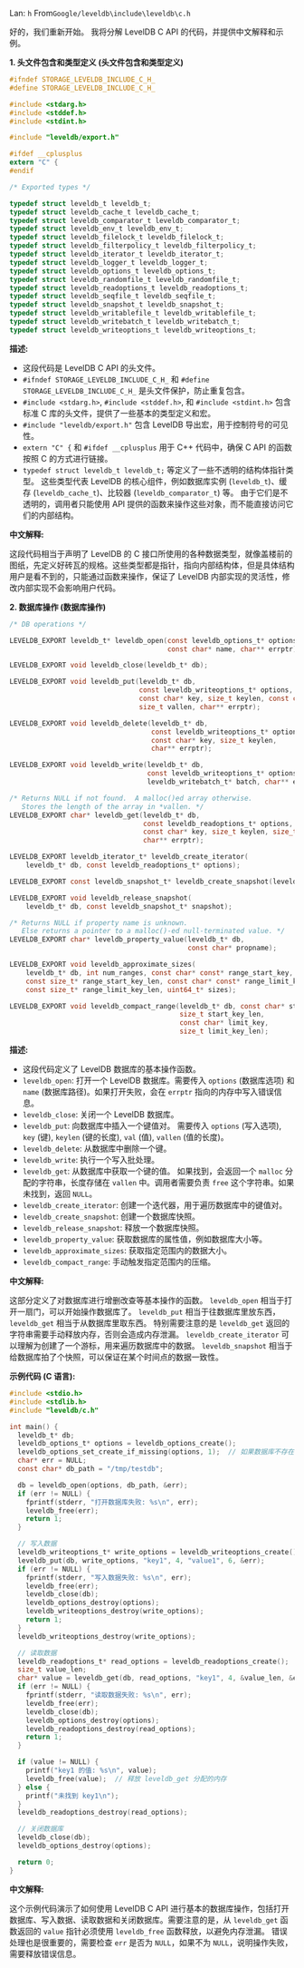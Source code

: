 Lan: `h` From`Google/leveldb\include\leveldb\c.h`

好的，我们重新开始。 我将分解 LevelDB C API 的代码，并提供中文解释和示例。

**1.  头文件包含和类型定义 (头文件包含和类型定义)**

```c
#ifndef STORAGE_LEVELDB_INCLUDE_C_H_
#define STORAGE_LEVELDB_INCLUDE_C_H_

#include <stdarg.h>
#include <stddef.h>
#include <stdint.h>

#include "leveldb/export.h"

#ifdef __cplusplus
extern "C" {
#endif

/* Exported types */

typedef struct leveldb_t leveldb_t;
typedef struct leveldb_cache_t leveldb_cache_t;
typedef struct leveldb_comparator_t leveldb_comparator_t;
typedef struct leveldb_env_t leveldb_env_t;
typedef struct leveldb_filelock_t leveldb_filelock_t;
typedef struct leveldb_filterpolicy_t leveldb_filterpolicy_t;
typedef struct leveldb_iterator_t leveldb_iterator_t;
typedef struct leveldb_logger_t leveldb_logger_t;
typedef struct leveldb_options_t leveldb_options_t;
typedef struct leveldb_randomfile_t leveldb_randomfile_t;
typedef struct leveldb_readoptions_t leveldb_readoptions_t;
typedef struct leveldb_seqfile_t leveldb_seqfile_t;
typedef struct leveldb_snapshot_t leveldb_snapshot_t;
typedef struct leveldb_writablefile_t leveldb_writablefile_t;
typedef struct leveldb_writebatch_t leveldb_writebatch_t;
typedef struct leveldb_writeoptions_t leveldb_writeoptions_t;
```

**描述:**

*   这段代码是 LevelDB C API 的头文件。
*   `#ifndef STORAGE_LEVELDB_INCLUDE_C_H_` 和 `#define STORAGE_LEVELDB_INCLUDE_C_H_` 是头文件保护，防止重复包含。
*   `#include <stdarg.h>`, `#include <stddef.h>`, 和 `#include <stdint.h>` 包含标准 C 库的头文件，提供了一些基本的类型定义和宏。
*   `#include "leveldb/export.h"` 包含 LevelDB 导出宏，用于控制符号的可见性。
*   `extern "C" {` 和 `#ifdef __cplusplus` 用于 C++ 代码中，确保 C API 的函数按照 C 的方式进行链接。
*   `typedef struct leveldb_t leveldb_t;` 等定义了一些不透明的结构体指针类型。  这些类型代表 LevelDB 的核心组件，例如数据库实例 (`leveldb_t`)、缓存 (`leveldb_cache_t`)、比较器 (`leveldb_comparator_t`) 等。  由于它们是不透明的，调用者只能使用 API 提供的函数来操作这些对象，而不能直接访问它们的内部结构。

**中文解释:**

这段代码相当于声明了 LevelDB 的 C 接口所使用的各种数据类型，就像盖楼前的图纸，先定义好砖瓦的规格。这些类型都是指针，指向内部结构体，但是具体结构用户是看不到的，只能通过函数来操作，保证了 LevelDB 内部实现的灵活性，修改内部实现不会影响用户代码。

**2. 数据库操作 (数据库操作)**

```c
/* DB operations */

LEVELDB_EXPORT leveldb_t* leveldb_open(const leveldb_options_t* options,
                                       const char* name, char** errptr);

LEVELDB_EXPORT void leveldb_close(leveldb_t* db);

LEVELDB_EXPORT void leveldb_put(leveldb_t* db,
                                const leveldb_writeoptions_t* options,
                                const char* key, size_t keylen, const char* val,
                                size_t vallen, char** errptr);

LEVELDB_EXPORT void leveldb_delete(leveldb_t* db,
                                   const leveldb_writeoptions_t* options,
                                   const char* key, size_t keylen,
                                   char** errptr);

LEVELDB_EXPORT void leveldb_write(leveldb_t* db,
                                  const leveldb_writeoptions_t* options,
                                  leveldb_writebatch_t* batch, char** errptr);

/* Returns NULL if not found.  A malloc()ed array otherwise.
   Stores the length of the array in *vallen. */
LEVELDB_EXPORT char* leveldb_get(leveldb_t* db,
                                 const leveldb_readoptions_t* options,
                                 const char* key, size_t keylen, size_t* vallen,
                                 char** errptr);

LEVELDB_EXPORT leveldb_iterator_t* leveldb_create_iterator(
    leveldb_t* db, const leveldb_readoptions_t* options);

LEVELDB_EXPORT const leveldb_snapshot_t* leveldb_create_snapshot(leveldb_t* db);

LEVELDB_EXPORT void leveldb_release_snapshot(
    leveldb_t* db, const leveldb_snapshot_t* snapshot);

/* Returns NULL if property name is unknown.
   Else returns a pointer to a malloc()-ed null-terminated value. */
LEVELDB_EXPORT char* leveldb_property_value(leveldb_t* db,
                                            const char* propname);

LEVELDB_EXPORT void leveldb_approximate_sizes(
    leveldb_t* db, int num_ranges, const char* const* range_start_key,
    const size_t* range_start_key_len, const char* const* range_limit_key,
    const size_t* range_limit_key_len, uint64_t* sizes);

LEVELDB_EXPORT void leveldb_compact_range(leveldb_t* db, const char* start_key,
                                          size_t start_key_len,
                                          const char* limit_key,
                                          size_t limit_key_len);
```

**描述:**

*   这段代码定义了 LevelDB 数据库的基本操作函数。
*   `leveldb_open`: 打开一个 LevelDB 数据库。需要传入 `options` (数据库选项) 和 `name` (数据库路径)。如果打开失败，会在 `errptr` 指向的内存中写入错误信息。
*   `leveldb_close`: 关闭一个 LevelDB 数据库。
*   `leveldb_put`: 向数据库中插入一个键值对。 需要传入 `options` (写入选项), `key` (键), `keylen` (键的长度), `val` (值), `vallen` (值的长度)。
*   `leveldb_delete`: 从数据库中删除一个键。
*   `leveldb_write`:  执行一个写入批处理。
*   `leveldb_get`: 从数据库中获取一个键的值。 如果找到，会返回一个 `malloc` 分配的字符串，长度存储在 `vallen` 中。调用者需要负责 `free` 这个字符串。如果未找到，返回 `NULL`。
*   `leveldb_create_iterator`: 创建一个迭代器，用于遍历数据库中的键值对。
*   `leveldb_create_snapshot`: 创建一个数据库快照。
*   `leveldb_release_snapshot`: 释放一个数据库快照。
*   `leveldb_property_value`: 获取数据库的属性值，例如数据库大小等。
*   `leveldb_approximate_sizes`: 获取指定范围内的数据大小。
*   `leveldb_compact_range`: 手动触发指定范围内的压缩。

**中文解释:**

这部分定义了对数据库进行增删改查等基本操作的函数。  `leveldb_open` 相当于打开一扇门，可以开始操作数据库了。 `leveldb_put` 相当于往数据库里放东西，`leveldb_get` 相当于从数据库里取东西。 特别需要注意的是 `leveldb_get` 返回的字符串需要手动释放内存，否则会造成内存泄漏。 `leveldb_create_iterator` 可以理解为创建了一个游标，用来遍历数据库中的数据。  `leveldb_snapshot` 相当于给数据库拍了个快照，可以保证在某个时间点的数据一致性。

**示例代码 (C 语言):**

```c
#include <stdio.h>
#include <stdlib.h>
#include "leveldb/c.h"

int main() {
  leveldb_t* db;
  leveldb_options_t* options = leveldb_options_create();
  leveldb_options_set_create_if_missing(options, 1);  // 如果数据库不存在，则创建
  char* err = NULL;
  const char* db_path = "/tmp/testdb";

  db = leveldb_open(options, db_path, &err);
  if (err != NULL) {
    fprintf(stderr, "打开数据库失败: %s\n", err);
    leveldb_free(err);
    return 1;
  }

  // 写入数据
  leveldb_writeoptions_t* write_options = leveldb_writeoptions_create();
  leveldb_put(db, write_options, "key1", 4, "value1", 6, &err);
  if (err != NULL) {
    fprintf(stderr, "写入数据失败: %s\n", err);
    leveldb_free(err);
    leveldb_close(db);
    leveldb_options_destroy(options);
    leveldb_writeoptions_destroy(write_options);
    return 1;
  }
  leveldb_writeoptions_destroy(write_options);

  // 读取数据
  leveldb_readoptions_t* read_options = leveldb_readoptions_create();
  size_t value_len;
  char* value = leveldb_get(db, read_options, "key1", 4, &value_len, &err);
  if (err != NULL) {
    fprintf(stderr, "读取数据失败: %s\n", err);
    leveldb_free(err);
    leveldb_close(db);
    leveldb_options_destroy(options);
    leveldb_readoptions_destroy(read_options);
    return 1;
  }

  if (value != NULL) {
    printf("key1 的值: %s\n", value);
    leveldb_free(value);  // 释放 leveldb_get 分配的内存
  } else {
    printf("未找到 key1\n");
  }
  leveldb_readoptions_destroy(read_options);

  // 关闭数据库
  leveldb_close(db);
  leveldb_options_destroy(options);

  return 0;
}
```

**中文解释:**

这个示例代码演示了如何使用 LevelDB C API 进行基本的数据库操作，包括打开数据库、写入数据、读取数据和关闭数据库。需要注意的是，从 `leveldb_get` 函数返回的 `value` 指针必须使用 `leveldb_free` 函数释放，以避免内存泄漏。  错误处理也是很重要的，需要检查 `err` 是否为 `NULL`，如果不为 `NULL`，说明操作失败，需要释放错误信息。
